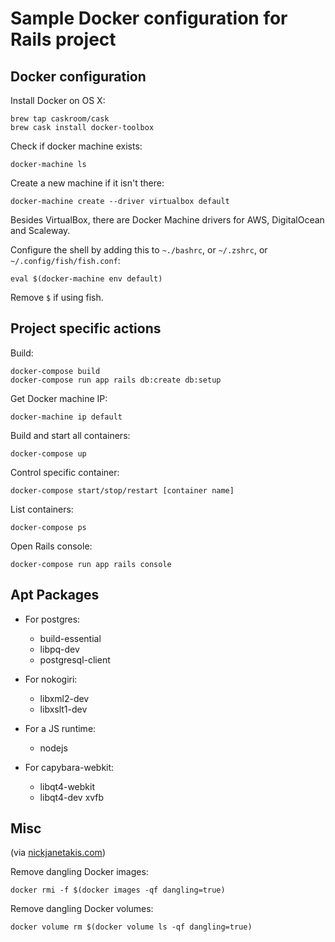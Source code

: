 # Sample Docker configuration for Rails project

## Docker configuration

Install Docker on OS X:

    brew tap caskroom/cask
    brew cask install docker-toolbox

Check if docker machine exists:

    docker-machine ls

Create a new machine if it isn't there:

    docker-machine create --driver virtualbox default

Besides VirtualBox, there are Docker Machine drivers for AWS, DigitalOcean and Scaleway.

Configure the shell by adding this to `~./bashrc`, or `~/.zshrc`, or `~/.config/fish/fish.conf`:

    eval $(docker-machine env default)

Remove `$` if using fish.

## Project specific actions

Build:

    docker-compose build
    docker-compose run app rails db:create db:setup

Get Docker machine IP:

    docker-machine ip default

Build and start all containers:

    docker-compose up

Control specific container:

    docker-compose start/stop/restart [container name]

List containers:

    docker-compose ps

Open Rails console:

    docker-compose run app rails console

## Apt Packages

- For postgres:

    - build-essential
    - libpq-dev
    - postgresql-client

- For nokogiri:

    - libxml2-dev
    - libxslt1-dev

- For a JS runtime:

    - nodejs

- For capybara-webkit:

  - libqt4-webkit
  - libqt4-dev xvfb

## Misc

(via [nickjanetakis.com](http://nickjanetakis.com/blog/dockerize-a-rails-5-postgres-redis-sidekiq-action-cable-app-with-docker-compose))

Remove dangling Docker images:

    docker rmi -f $(docker images -qf dangling=true)

Remove dangling Docker volumes:

    docker volume rm $(docker volume ls -qf dangling=true)
